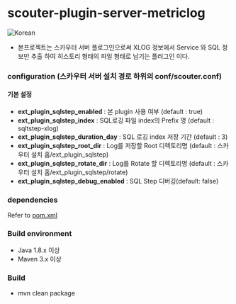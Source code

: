 # scouter-plugin-server-metriclog

                                              
![Korean](https://img.shields.io/badge/language-Korean-blue.svg)
- 본프로젝트는 스카우터 서버 플로그인으로써 XLOG 정보에서 Service 와 SQL 정보만 추출 하여 히스토리 형태의 파일 형태로 남기는 플러그인 이다.  
     

### configuration (스카우터 서버 설치 경로 하위의 conf/scouter.conf)
#### 기본 설정
* **ext_plugin_sqlstep_enabled** : 본 plugin 사용 여부 (default : true)
* **ext_plugin_sqlstep_index** : SQL로깅 파일 index의 Prefix 명 (default : sqltstep-xlog)
* **ext_plugin_sqlstep_duration_day** :  SQL 로깅 index 저장 기간 (default : 3) 
* **ext_plugin_sqlstep_root_dir** : Log를 저장할 Root 디렉토리명 (default : 스카우터 설치 홈/ext_plugin_sqlstep)
* **ext_plugin_sqlstep_rotate_dir** : Log를 Rotate 할 디렉토리명 (default : 스카우터 설치 홈/ext_plugin_sqlstep/rotate) 
* **ext_plugin_sqlstep_debug_enabled** : SQL Step 디버깅(default: false) 
         
### dependencies
Refer to [pom.xml](./pom.xml)

### Build environment 
 - Java 1.8.x 이상 
 - Maven 3.x 이상 

### Build
 - mvn clean package

 
